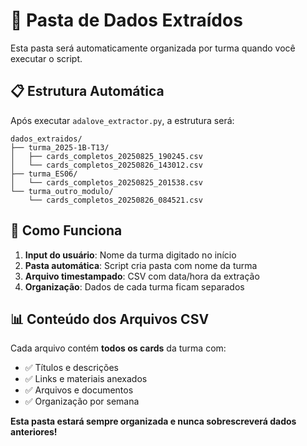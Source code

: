 # 📁 Pasta de Dados Extraídos

Esta pasta será automaticamente organizada por turma quando você executar o script.

## 📋 Estrutura Automática

Após executar `adalove_extractor.py`, a estrutura será:

```
dados_extraidos/
├── turma_2025-1B-T13/
│   ├── cards_completos_20250825_190245.csv
│   └── cards_completos_20250826_143012.csv
├── turma_ES06/
│   └── cards_completos_20250825_201538.csv
└── turma_outro_modulo/
    └── cards_completos_20250826_084521.csv
```

## 🎯 Como Funciona

1. **Input do usuário**: Nome da turma digitado no início
2. **Pasta automática**: Script cria pasta com nome da turma  
3. **Arquivo timestampado**: CSV com data/hora da extração
4. **Organização**: Dados de cada turma ficam separados

## 📊 Conteúdo dos Arquivos CSV

Cada arquivo contém **todos os cards** da turma com:
- ✅ Títulos e descrições
- ✅ Links e materiais anexados
- ✅ Arquivos e documentos
- ✅ Organização por semana

**Esta pasta estará sempre organizada e nunca sobrescreverá dados anteriores!**
